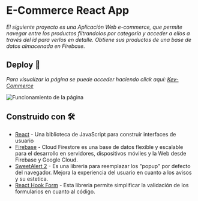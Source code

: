 # E-Commerce React App

_El siguiente proyecto es una Aplicación Web e-commerce, que permite navegar entre los productos filtrandolos por categoría y acceder a ellos a través del id para verlos en detalle. Obtiene sus productos de una base de datos almacenada en Firebase._

## Deploy 🚀

_Para visualizar la página se puede acceder haciendo click aquí: [Kev-Commerce](https://kev-commerce.netlify.app/)_

![Funcionamiento de la página](https://github.com/ksommi/project-class2/blob/master/public/animate.gif "Navegación entre productos y compra realizada")

## Construido con 🛠️

- [React](https://es.reactjs.org/) - Una biblioteca de JavaScript para construir interfaces de usuario
- [Firebase](https://firebase.google.com/?hl=es) - Cloud Firestore es una base de datos flexible y escalable para el desarrollo en servidores, dispositivos móviles y la Web desde Firebase y Google Cloud.
- [SweetAlert 2](https://sweetalert2.github.io/) - Es una libreria para reemplazar los "popup" por defecto del navegador. Mejora la experiencia del usuario en cuanto a los avisos y su estetica.
- [React Hook Form](https://react-hook-form.com/) - Esta libreria permite simplificar la validación de los formularios en cuanto al código.
